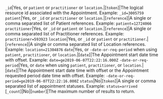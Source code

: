  `_id`|Yes, or `patient` or `practitioner` or `location`.|[`token`]|The logical resource id associated with the Appointment. Example: `_id=3005759`
 `patient`|Yes, or `_id` or `practitioner` or `location`.|[`reference`]|A single or comma separated list of Patient references. Example: `patient=12724066`
 `practitioner`|Yes, or `_id` or `patient` or `location`.|[`reference`]|A single or comma separated list of Practitioner references. Example: `practitioner=593923`
 `location`|Yes, or `_id` or `patient` or `practitioner`.|[`reference`]|A single or comma separated list of Location references. Example: `location=21304876`
 `date`|Yes, or `-date-or-req-period` when using `patient`, `practitioner`, or `location`.|[`date`]|The Appointment start date time with offset. Example: `date=ge2019-06-07T22:22:16.000Z`
 `-date-or-req-period`|Yes, or `date` when using `patient`, `practitioner`, or `location`.|[`date`]|The Appointment start date time with offset or the Appointment requested period date time with offset. Example: `-date-or-req-period=ge2019-06-07T22:22:16.000Z`
 `status`|No|[`token`]|A single or comma separated list of appointment statuses. Example: `status=arrived`
 [`_count`]|No|[`number`]|The maximum number of results to return.
